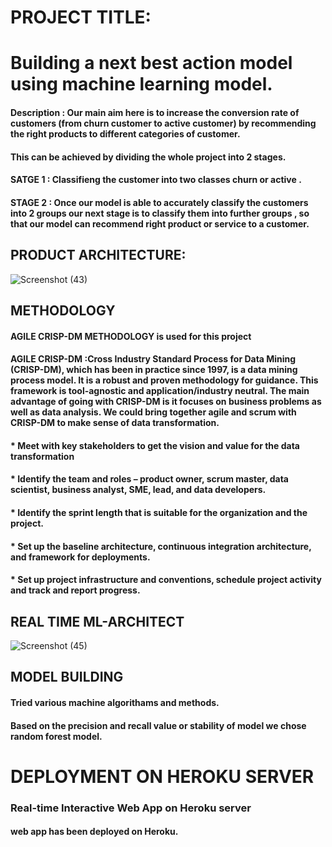 # PROJECT TITLE:
# Building a next best action model using machine learning model.
#### Description : Our main aim here is to increase the conversion rate of customers (from churn customer to active customer) by recommending the right products to different categories of customer.
#### This can be achieved by dividing the whole project into 2 stages.
#### SATGE 1 : Classifieng the customer into two classes churn or active . 
#### STAGE 2 : Once our model is able to accurately classify the customers into 2 groups our next stage is to classify them into further groups , so that our model can recommend right product or service to a customer.
## PRODUCT ARCHITECTURE:
![Screenshot (43)](https://user-images.githubusercontent.com/86179272/132943867-5b5bc3ed-ccc2-4717-98b6-fe451403013a.png)
## METHODOLOGY
#### AGILE CRISP-DM METHODOLOGY is used for this project
#### AGILE CRISP-DM :Cross Industry Standard Process for Data Mining (CRISP-DM), which has been in practice since 1997, is a data mining process model. It is a robust and proven methodology for guidance. This framework is tool-agnostic and application/industry neutral. The main advantage of going with CRISP-DM is it focuses on business problems as well as data analysis. We could bring together agile and scrum with CRISP-DM to make sense of data transformation.
#### * Meet with key stakeholders to get the vision and value for the data transformation
#### * Identify the team and roles – product owner, scrum master, data scientist, business analyst, SME, lead, and data developers.
#### * Identify the sprint length that is suitable for the organization and the project.
#### * Set up the baseline architecture, continuous integration architecture, and framework for deployments. 
#### * Set up project infrastructure and conventions, schedule project activity and track and report progress.
## REAL TIME ML-ARCHITECT
![Screenshot (45)](https://user-images.githubusercontent.com/86179272/132944330-ca8d172c-df79-4ef2-88a5-0aa4aa1298fe.png)
## MODEL BUILDING
#### Tried various machine algorithams and methods.
#### Based on the precision and recall value or stability of model we chose random forest model.
# DEPLOYMENT ON HEROKU SERVER
### Real-time Interactive Web App on Heroku server
#### web app has been deployed on Heroku.


